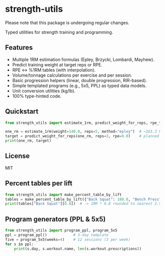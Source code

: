 # strength-utils

Please note that this package is undergoing regular changes. 

Typed utilities for strength training and programming.

## Features
- Multiple 1RM estimation formulas (Epley, Brzycki, Lombardi, Mayhew).
- Predict training weight at target reps or RPE.
- RPE ↔ %1RM tables (with interpolation).
- Volume/tonnage calculations per exercise and per session.
- Basic progression helpers (linear, double progression, RIR-based).
- Simple templated programs (e.g., 5x5, PPL) as typed data models.
- Unit conversion utilities (kg/lb).
- 100% type-hinted code.

## Quickstart

```python
from strength_utils import estimate_1rm, predict_weight_for_reps, rpe_to_percent

one_rm = estimate_1rm(weight=140.0, reps=5, method="epley")  # ~163.3 kg
target = predict_weight_for_reps(one_rm, reps=3, rpe=9.0)    # planned training weight
print(one_rm, target)
```

## License
MIT


## Percent tables per lift

```python
from strength_utils import make_percent_table_by_lift
tables = make_percent_table_by_lift({"Back Squat": 180.0, "Bench Press": 120.0})
print(tables["Back Squat"][0.8])  # -> 1RM * 0.8 rounded to nearest 2.5 kg
```

## Program generators (PPL & 5x5)

```python
from strength_utils import program_ppl, program_5x5
ppl = program_ppl()            # 3-day template
five = program_5x5(weeks=4)    # 12 sessions (3 per week)
for s in ppl:
    print(s.day, s.workout.name, len(s.workout.prescriptions))
```
